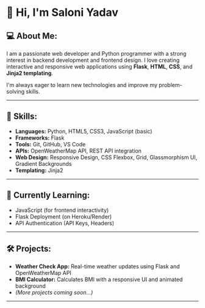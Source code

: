 # 👋 Hi, I'm Saloni Yadav

## 💻 About Me:

I am a passionate web developer and Python programmer with a strong interest in backend development and frontend design. I love creating interactive and responsive web applications using **Flask**, **HTML**, **CSS**, and **Jinja2 templating**.

I'm always eager to learn new technologies and improve my problem-solving skills.

---

## 🚀 Skills:

- **Languages:** Python, HTML5, CSS3, JavaScript (basic)
- **Frameworks:** Flask
- **Tools:** Git, GitHub, VS Code
- **APIs:** OpenWeatherMap API, REST API integration
- **Web Design:** Responsive Design, CSS Flexbox, Grid, Glassmorphism UI, Gradient Backgrounds
- **Templating:** Jinja2

---

## 🌱 Currently Learning:

- JavaScript (for frontend interactivity)
- Flask Deployment (on Heroku/Render)
- API Authentication (API Keys, Headers)

---

## 🛠️ Projects:

- **Weather Check App:** Real-time weather updates using Flask and OpenWeatherMap API
- **BMI Calculator:** Calculates BMI with a responsive UI and animated background
- *(More projects coming soon...)*

---



